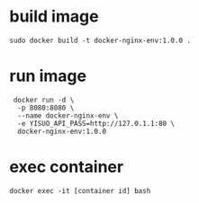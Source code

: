 
# build image
```
sudo docker build -t docker-nginx-env:1.0.0 .
```

# run image
```
 docker run -d \
  -p 8080:8080 \
  --name docker-nginx-env \
  -e YISUO_API_PASS=http://127.0.1.1:80 \
  docker-nginx-env:1.0.0
```

# exec container
```
docker exec -it [container id] bash


```